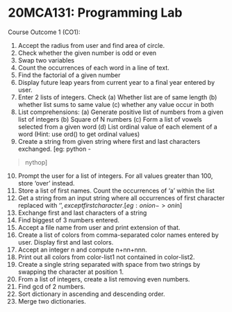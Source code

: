 # 20MCA131: Programming Lab
Course Outcome 1 (CO1):
1. Accept the radius from user and find area of circle.
2. Check whether the given number is odd or even
3. Swap two variables
4. Count the occurrences of each word in a line of text.
5. Find the factorial of a given number
6. Display future leap years from current year to a final year entered by user.
7. Enter 2 lists of integers. Check (a) Whether list are of same length (b) whether list sums
to same value (c) whether any value occur in both
8. List comprehensions:
(a) Generate positive list of numbers from a given list of integers
(b) Square of N numbers
(c) Form a list of vowels selected from a given word
(d) List ordinal value of each element of a word (Hint: use ord() to get ordinal values)
9. Create a string from given string where first and last characters exchanged. [eg: python -
> nythop]
10. Prompt the user for a list of integers. For all values greater than 100, store ‘over’ instead.
11. Store a list of first names. Count the occurrences of ‘a’ within the list
12. Get a string from an input string where all occurrences of first character replaced with
‘$’, except first character.
[eg: onion -> oni$n]
13. Exchange first and last characters of a string
14. Find biggest of 3 numbers entered.
15. Accept a file name from user and print extension of that.
16. Create a list of colors from comma-separated color names entered by user. Display
 first and last colors.
17. Accept an integer n and compute n+nn+nnn.
18. Print out all colors from color-list1 not contained in color-list2.
19. Create a single string separated with space from two strings by swapping the
 character at position 1.
20. From a list of integers, create a list removing even numbers. 
21. Find gcd of 2 numbers.
22. Sort dictionary in ascending and descending order.
23. Merge two dictionaries.


